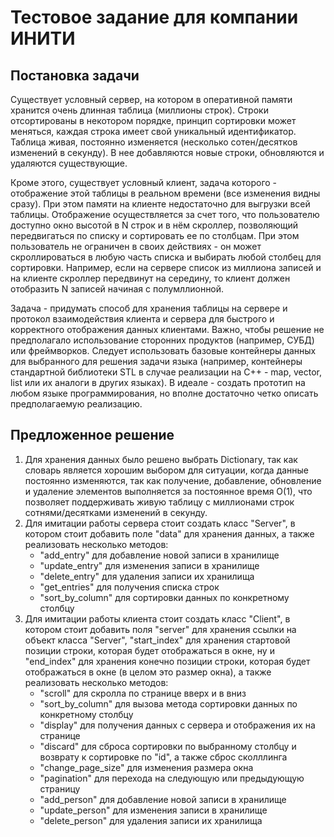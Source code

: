 # Тестовое задание для компании ИНИТИ

## Постановка задачи

Существует условный сервер, на котором в оперативной памяти хранится очень длинная таблица (миллионы строк).
Строки отсортированы в некотором порядке, принцип сортировки может меняться, каждая строка имеет свой уникальный идентификатор.
Таблица живая, постоянно изменяется (несколько сотен/десятков изменений в секунду). В нее добавляются новые строки, обновляются и удаляются существующие.

Кроме этого, существует условный клиент, задача которого - отображение этой таблицы в реальном времени (все изменения видны сразу). При этом памяти на клиенте недостаточно для выгрузки всей таблицы.
Отображение осуществляется за счет того, что пользователю доступно окно высотой в N строк и в нём скроллер, позволяющий передвигаться по списку и сортировать ее по столбцам. При этом пользователь не ограничен в своих действиях - он может скроллироваться в любую часть списка и выбирать любой столбец для сортировки. Например, если на сервере список из миллиона записей и на клиенте скроллер передвинут на середину, то клиент должен отобразить N записей начиная с полумллионной.

Задача - придумать способ для хранения таблицы на сервере и протокол взаимодействия клиента и сервера для быстрого и корректного отображения данных клиентами. Важно, чтобы решение не предполагало использование сторонних продуктов (например, СУБД) или фреймворков. Следует использовать базовые контейнеры данных для выбранного для решения задачи языка (например, контейнеры стандартной библиотеки STL в случае реализации на C++ - map, vector, list или их аналоги в других языках).
В идеале - создать прототип на любом языке программирования, но вполне достаточно четко описать предполагаемую реализацию.

## Предложенное решение

1. Для хранения данных было решено выбрать Dictionary, так как словарь является хорошим выбором для ситуации, когда данные постоянно изменяются, так как получение, добавление, обновление и удаление элементов выполняется за постоянное время O(1), что позволяет поддерживать живую таблицу с миллионами строк сотнями/десятками изменений в секунду.
2. Для имитации работы сервера стоит создать класс "Server", в котором стоит добавить поле "data" для хранения данных, а также реализовать несколько методов:
    - "add_entry" для добавление новой записи в хранилище
    - "update_entry" для изменения записи в хранилище
    - "delete_entry" для удаления записи их хранилища
    - "get_entries" для получения списка строк
    - "sort_by_column" для сортировки данных по конкретному столбцу
3. Для имитации работы клиента стоит создать класс "Client", в котором стоит добавить поля "server" для хранения ссылки на объект класса "Server", "start_index" для хранения стартовой позиции строки, которая будет отображаться в окне, ну и "end_index" для хранения конечно позиции строки, которая будет отображаться в окне (в целом это размер окна), а также реализовать несколько методов:
    - "scroll" для скролла по странице вверх и в вниз
    - "sort_by_column" для вызова метода сортировки данных по конкретному столбцу
    - "display" для получения данных с сервера и отображения их на странице
    - "discard" для сброса сортировки по выбранному столбцу и возврату к сортировке по "id", а также сброс сколллинга
    - "change_page_size" для изменения размера окна
    - "pagination" для перехода на следующую или предыдующую страницу
    - "add_person" для добавление новой записи в хранилище
    - "update_person" для изменения записи в хранилище
    - "delete_person" для удаления записи их хранилища
